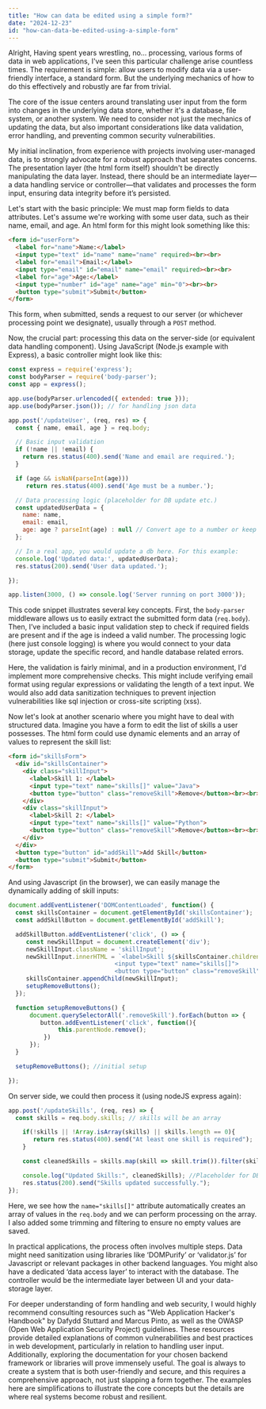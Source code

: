 ```yaml
---
title: "How can data be edited using a simple form?"
date: "2024-12-23"
id: "how-can-data-be-edited-using-a-simple-form"
---
```


Alright,  Having spent years wrestling, no… processing, various forms of data in web applications, I've seen this particular challenge arise countless times. The requirement is simple: allow users to modify data via a user-friendly interface, a standard form. But the underlying mechanics of how to do this effectively and robustly are far from trivial.

The core of the issue centers around translating user input from the form into changes in the underlying data store, whether it's a database, file system, or another system. We need to consider not just the mechanics of updating the data, but also important considerations like data validation, error handling, and preventing common security vulnerabilities.

My initial inclination, from experience with projects involving user-managed data, is to strongly advocate for a robust approach that separates concerns. The presentation layer (the html form itself) shouldn't be directly manipulating the data layer. Instead, there should be an intermediate layer—a data handling service or controller—that validates and processes the form input, ensuring data integrity before it’s persisted.

Let's start with the basic principle: We must map form fields to data attributes. Let's assume we're working with some user data, such as their name, email, and age. An html form for this might look something like this:

```html
<form id="userForm">
  <label for="name">Name:</label>
  <input type="text" id="name" name="name" required><br><br>
  <label for="email">Email:</label>
  <input type="email" id="email" name="email" required><br><br>
  <label for="age">Age:</label>
  <input type="number" id="age" name="age" min="0"><br><br>
  <button type="submit">Submit</button>
</form>
```

This form, when submitted, sends a request to our server (or whichever processing point we designate), usually through a `POST` method.

Now, the crucial part: processing this data on the server-side (or equivalent data handling component). Using JavaScript (Node.js example with Express), a basic controller might look like this:

```javascript
const express = require('express');
const bodyParser = require('body-parser');
const app = express();

app.use(bodyParser.urlencoded({ extended: true }));
app.use(bodyParser.json()); // for handling json data

app.post('/updateUser', (req, res) => {
  const { name, email, age } = req.body;

  // Basic input validation
  if (!name || !email) {
    return res.status(400).send('Name and email are required.');
  }

  if (age && isNaN(parseInt(age)))
     return res.status(400).send('Age must be a number.');

  // Data processing logic (placeholder for DB update etc.)
  const updatedUserData = {
    name: name,
    email: email,
    age: age ? parseInt(age) : null // Convert age to a number or keep null
  };

  // In a real app, you would update a db here. For this example:
  console.log('Updated data:', updatedUserData);
  res.status(200).send('User data updated.');

});

app.listen(3000, () => console.log('Server running on port 3000'));
```

This code snippet illustrates several key concepts. First, the `body-parser` middleware allows us to easily extract the submitted form data (`req.body`). Then, I’ve included a basic input validation step to check if required fields are present and if the age is indeed a valid number. The processing logic (here just console logging) is where you would connect to your data storage, update the specific record, and handle database related errors.

Here, the validation is fairly minimal, and in a production environment, I'd implement more comprehensive checks. This might include verifying email format using regular expressions or validating the length of a text input. We would also add data sanitization techniques to prevent injection vulnerabilities like sql injection or cross-site scripting (xss).

Now let's look at another scenario where you might have to deal with structured data. Imagine you have a form to edit the list of skills a user possesses. The html form could use dynamic elements and an array of values to represent the skill list:

```html
<form id="skillsForm">
  <div id="skillsContainer">
    <div class="skillInput">
      <label>Skill 1: </label>
      <input type="text" name="skills[]" value="Java">
      <button type="button" class="removeSkill">Remove</button><br><br>
    </div>
    <div class="skillInput">
      <label>Skill 2: </label>
      <input type="text" name="skills[]" value="Python">
      <button type="button" class="removeSkill">Remove</button><br><br>
    </div>
  </div>
  <button type="button" id="addSkill">Add Skill</button>
  <button type="submit">Submit</button>
</form>
```

And using Javascript (in the browser), we can easily manage the dynamically adding of skill inputs:

```javascript
document.addEventListener('DOMContentLoaded', function() {
  const skillsContainer = document.getElementById('skillsContainer');
  const addSkillButton = document.getElementById('addSkill');

  addSkillButton.addEventListener('click', () => {
     const newSkillInput = document.createElement('div');
     newSkillInput.className = 'skillInput';
     newSkillInput.innerHTML = `<label>Skill ${skillsContainer.children.length + 1}:</label>
                              <input type="text" name="skills[]">
                              <button type="button" class="removeSkill">Remove</button><br><br>`;
     skillsContainer.appendChild(newSkillInput);
     setupRemoveButtons();
  });

  function setupRemoveButtons() {
      document.querySelectorAll('.removeSkill').forEach(button => {
         button.addEventListener('click', function(){
              this.parentNode.remove();
          })
      });
  }

  setupRemoveButtons(); //initial setup

});
```

On server side, we could then process it (using nodeJS express again):

```javascript
app.post('/updateSkills', (req, res) => {
  const skills = req.body.skills; // skills will be an array

    if(!skills || !Array.isArray(skills) || skills.length == 0){
       return res.status(400).send("At least one skill is required");
    }

    const cleanedSkills = skills.map(skill => skill.trim()).filter(skill => skill !== '');

    console.log("Updated Skills:", cleanedSkills); //Placeholder for DB Update
    res.status(200).send("Skills updated successfully.");
});
```

Here, we see how the `name="skills[]"` attribute automatically creates an array of values in the `req.body` and we can perform processing on the array. I also added some trimming and filtering to ensure no empty values are saved.

In practical applications, the process often involves multiple steps. Data might need sanitization using libraries like ‘DOMPurify’ or ‘validator.js’ for Javascript or relevant packages in other backend languages. You might also have a dedicated ‘data access layer’ to interact with the database. The controller would be the intermediate layer between UI and your data-storage layer.

For deeper understanding of form handling and web security, I would highly recommend consulting resources such as "Web Application Hacker's Handbook" by Dafydd Stuttard and Marcus Pinto, as well as the OWASP (Open Web Application Security Project) guidelines. These resources provide detailed explanations of common vulnerabilities and best practices in web development, particularly in relation to handling user input. Additionally, exploring the documentation for your chosen backend framework or libraries will prove immensely useful. The goal is always to create a system that is both user-friendly and secure, and this requires a comprehensive approach, not just slapping a form together. The examples here are simplifications to illustrate the core concepts but the details are where real systems become robust and resilient.

